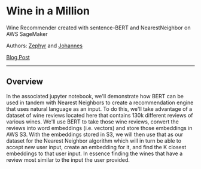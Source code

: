 
# Wine in a Million

Wine Recommender created with sentence-BERT and NearestNeighbor on AWS SageMaker

Authors: [Zephyr](https://github.com/JZHeadley) and [Johannes](https://jonaylor.xyz)

[Blog Post](https://blog.jonaylor.xyz/create-a-wine-recommender-using-nlp-on-aws)

-----

## Overview

In the associated jupyter notebook, we'll demonstrate how BERT can be used in tandem with Nearest Neighbors to create a recommendation engine that uses natural language as an input. To do this, we'll take advantage of a dataset of wine reviews located here that contains 130k different reviews of various wines. We'll use BERT to take those wine reviews, convert the reviews into word embeddings (i.e. vectors) and store those embeddings in AWS S3. With the embeddings stored in S3, we will then use that as our dataset for the Nearest Neighbor algorithm which will in turn be able to accept new user input, create an embedding for it, and find the K closest embeddings to that user input. In essence finding the wines that have a review most similar to the input the user provided. 
